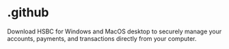# .github
Download HSBC for Windows and MacOS desktop to securely manage your accounts, payments, and transactions directly from your computer.
